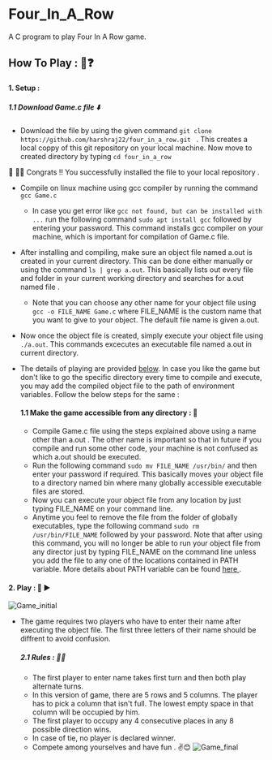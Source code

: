 # Four_In_A_Row
A C program to play Four In A Row game. 

## How To Play : 🤔❓

 #### 1. Setup :
  ##### 1.1 Download Game.c file  ⬇️
  * Download the file by using the given command ```git clone https://github.com/harshraj22/four_in_a_row.git ``` . This creates a local coppy of this git repository on your local machine. Now move to created directory by typing ``` cd four_in_a_row ```
  
  :champagne: 🎉🎉 Congrats !! You successfully installed the file to your local repository .
* Compile on linux machine using gcc compiler by running the command
```  gcc Game.c  ```
  * In case you get error like ```gcc not found, but can be installed with ...``` run the following command
  ```sudo apt install gcc```  followed by entering your password. This command installs gcc compiler on your machine, which is important for compilation of Game.c file.
* After installing and compiling, make sure an object file named a.out is created in your current directory. This can be done either manually or using the command ``` ls | grep a.out ```. This basically lists out every file and folder in your current working directory and searches for a.out named file .
   * Note that you can choose any other name for your object file using ``` gcc -o FILE_NAME Game.c``` where FILE_NAME is the custom name that you want to give to your object. The default file name is given a.out.
* Now once the object file is created, simply execute your object file using ```./a.out```. This commands excecutes an executable file named a.out in current directory.
* The details of playing are provided [below](####-2.-play-). In case you like the game but don't like to go the specific directory every time to compile and execute, you may add the compiled object file to the path of environment variables. Follow the below steps for the same : 
    
    #### 1.1 Make the game accessible from any directory : 📂
    * Compile Game.c file using the steps explained above using a name other than a.out . The other name is important so that in future if you compile and run some other code, your machine is not confused as which a.out should be executed. 
    * Run the following command ```sudo mv FILE_NAME /usr/bin/``` and then enter your password if required. This basically moves your object file to a directory named bin where many globally accessible executable files are stored. 
    * Now you can execute your object file from any location by just typing FILE_NAME on your command line.
    * Anytime you feel to remove the file from the folder of globally executables, type the following command 
    ``` sudo rm /usr/bin/FILE_NAME ``` followed by your password. Note that after using this command, you will no longer be able to run your object file from any director just by typing FILE_NAME on the command line unless you add the file to any one of the locations contained in PATH variable. More details about PATH variable can be found [ here ]( https://stackoverflow.com/questions/37676849/where-is-path-variable-set-in-ubuntu ).
    
    
    
 #### 2. Play : 🤗 ▶️
 ![Game_initial](https://user-images.githubusercontent.com/46635452/58410401-c5e04a00-808f-11e9-9509-5f8590f6f78e.png)
   * The game requires two players who have to enter their name after executing the object file. The first three letters of their name should be diffrent to avoid confusion.
     ##### 2.1 Rules : 📜📜
        * The first player to enter name takes first turn and then both play alternate turns. 
        * In this version of game, there are 5 rows and 5 columns. The player has to pick a column that isn't full. The lowest empty space in that column will be occupied by him.
        * The first player to occupy any 4 consecutive places in any 8 possible direction wins. 
        * In case of tie, no player is declared winner.
        * Compete among yourselves and have fun . ✌️😊
![Game_final](https://user-images.githubusercontent.com/46635452/58410556-08a22200-8090-11e9-98c7-421f6571e0c3.png)
